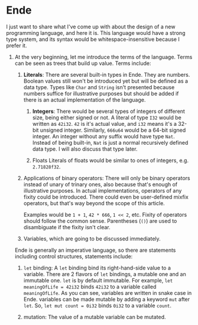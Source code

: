# Ende

I just want to share what I've come up with about the design of a new programming language, and here it is.
This language would have a strong type system, and its syntax would be whitespace-insensitive because I prefer it.

1. At the very beginning, let me introduce the terms of the language.
   Terms can be seen as trees that build up value.
   Terms include:

   1. **Literals**:
      There are several built-in types in Ende.
      They are numbers.
      Boolean values still won't be introduced yet but will be defined as a data type.
      Types like `Char` and `String` isn't presented because numbers suffice for illustrative purposes but should be added if there is an actual implementation of the language.

      1. **Integers**:
         There would be several types of integers of different size, being either signed or not.
         A literal of type `I32` would be written as `42i32`.
         `42` is it's actual value, and `i32` means it's a 32-bit unsigned integer.
         Similarly, `666u64` would be a 64-bit signed integer.
         An integer without any suffix would have type `Nat`.
         Instead of being built-in, `Nat` is just a normal recursively defined data type.
         I will also discuss that type later.
      
      2. Floats
         Literals of floats would be similar to ones of integers, e.g. `2.71828f32`.

   2. Applications of binary operators:
      There will only be binary operators instead of unary of trinary ones, also because that's enough of illustrative purposes.
      In actual implementations, operators of any fixity could be introduced.
      There could even be user-defined mixfix operators, but that's way beyond the scope of this article.
      
      Examples would be `1 + 1`, `42 * 666`, `1 << 2`, etc.
      Fixity of operators should follow the common sense.
      Parentheses (`()`) are used to disambiguate if the fixity isn't clear.

   3. Variables, which are going to be discussed immediately.

   Ende is generally an imperative language, so there are statements including control structures, statements include:

   1. `let` binding:
      A `let` binding bind its right-hand-side value to a variable.
      There are 2 flavors of `let` bindings, a mutable one and an immutable one.
      `let` is by default immutable.
      For example, `let meaningOfLife = 42i32` binds `42i32` to a variable called `meaningOfLife`.
      As you can see, variables are written in snake case in Ende.
      variables can be made mutable by adding a keyword `mut` after `let`.
      So, `let mut count = 0i32` binds `0i32` to a variable `count`.

   2. mutation:
      The value of a mutable variable can be mutated.
